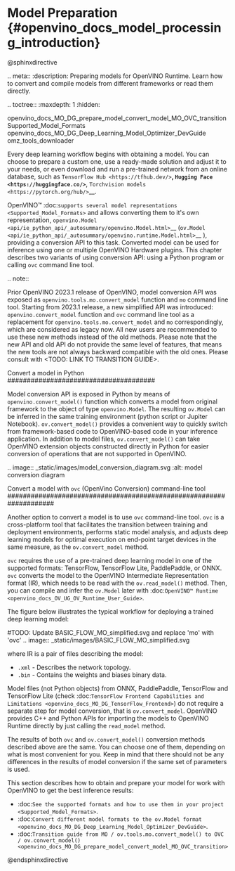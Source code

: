 # Model Preparation {#openvino_docs_model_processing_introduction}

@sphinxdirective

.. meta::
   :description: Preparing models for OpenVINO Runtime. Learn how to convert and compile models from different frameworks or read them directly.


.. toctree::
   :maxdepth: 1
   :hidden:

   openvino_docs_MO_DG_prepare_model_convert_model_MO_OVC_transition
   Supported_Model_Formats
   openvino_docs_MO_DG_Deep_Learning_Model_Optimizer_DevGuide
   omz_tools_downloader


Every deep learning workflow begins with obtaining a model. You can choose to prepare a custom one, use a ready-made solution and adjust it to your needs, or even download and run a pre-trained network from an online database, such as `TensorFlow Hub <https://tfhub.dev/>`__, `Hugging Face <https://huggingface.co/>`__, `Torchvision models <https://pytorch.org/hub/>`__.

OpenVINO™ :doc:`supports several model representations <Supported_Model_Formats>` and allows converting them to it's own representation, `openvino.Model <api/ie_python_api/_autosummary/openvino.Model.html>`__ (`ov.Model <api/ie_python_api/_autosummary/openvino.runtime.Model.html>`__ ), providing a conversion API to this task. Converted model can be used for inference using one or multiple OpenVINO Hardware plugins. This chapter describes two variants of using conversion API: using a Python program or calling `ovc` command line tool.

.. note::

   Prior OpenVINO 2023.1 release of OpenVINO, model conversion API was exposed as `openvino.tools.mo.convert_model` function and `mo` command line tool.
   Starting from 2023.1 release, a new simplified API was introduced: `openvino.convert_model` function and `ovc` command line tool as a replacement for `openvino.tools.mo.convert_model`
   and `mo` correspondingly, which are considered as legacy now. All new users are recommended to use these new methods instead of the old methods. Please note that the new API and old API do not
   provide the same level of features, that means the new tools are not always backward compatible with the old ones. Please consult with <TODO: LINK TO TRANSITION GUIDE>.


Convert a model in Python
######################################

Model conversion API is exposed in Python by means of ``openvino.convert_model()`` function which converts a model from original framework to the object of type ``openvino.Model``. The resulting ``ov.Model`` can be inferred in the same training environment (python script or Jupiter Notebook). ``ov.convert_model()`` provides a convenient way to quickly switch from framework-based code to OpenVINO-based code in your inference application. In addition to model files, ``ov.convert_model()`` can take OpenVINO extension objects constructed directly in Python for easier conversion of operations that are not supported in OpenVINO.

.. image:: _static/images/model_conversion_diagram.svg
   :alt: model conversion diagram

Convert a model with ``ovc`` (OpenVino Conversion) command-line tool
####################################################################

Another option to convert a model is to use ``ovc`` command-line tool. ``ovc`` is a cross-platform tool that facilitates the transition between training and deployment environments, performs static model analysis, and adjusts deep learning models for optimal execution on end-point target devices in the same measure, as the ``ov.convert_model`` method.

``ovc`` requires the use of a pre-trained deep learning model in one of the supported formats: TensorFlow, TensorFlow Lite, PaddlePaddle, or ONNX. ``ovc`` converts the model to the OpenVINO Intermediate Representation format (IR), which needs to be read with the ``ov.read_model()`` method. Then, you can compile and infer the ``ov.Model`` later with :doc:`OpenVINO™ Runtime <openvino_docs_OV_UG_OV_Runtime_User_Guide>`.


The figure below illustrates the typical workflow for deploying a trained deep learning model:

#TODO: Update BASIC_FLOW_MO_simplified.svg and replace 'mo' with 'ovc'
.. image:: _static/images/BASIC_FLOW_MO_simplified.svg

where IR is a pair of files describing the model:

* ``.xml`` - Describes the network topology.
* ``.bin`` - Contains the weights and biases binary data.


Model files (not Python objects) from ONNX, PaddlePaddle, TensorFlow and TensorFlow Lite  (check :doc:`TensorFlow Frontend Capabilities and Limitations <openvino_docs_MO_DG_TensorFlow_Frontend>`) do not require a separate step for model conversion, that is ``ov.convert_model``. OpenVINO provides C++ and Python APIs for importing the models to OpenVINO Runtime directly by just calling the ``read_model`` method.

The results of both ``ovc`` and ``ov.convert_model()`` conversion methods described above are the same. You can choose one of them, depending on what is most convenient for you. Keep in mind that there should not be any differences in the results of model conversion if the same set of parameters is used.

This section describes how to obtain and prepare your model for work with OpenVINO to get the best inference results:

* :doc:`See the supported formats and how to use them in your project <Supported_Model_Formats>`.
* :doc:`Convert different model formats to the ov.Model format <openvino_docs_MO_DG_Deep_Learning_Model_Optimizer_DevGuide>`.
* :doc:`Transition guide from MO / ov.tools.mo.convert_model() to OVC / ov.convert_model() <openvino_docs_MO_DG_prepare_model_convert_model_MO_OVC_transition>`

@endsphinxdirective

